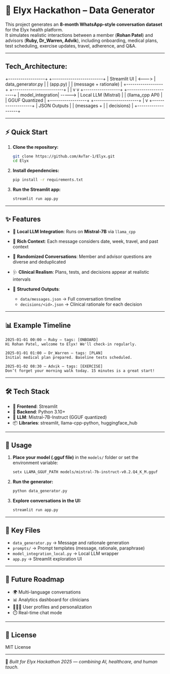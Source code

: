 # 🚀 Elyx Hackathon – Data Generator  

This project generates an **8-month WhatsApp-style conversation dataset** for the Elyx health platform.  
It simulates realistic interactions between a member (**Rohan Patel**) and advisors (**Ruby, Dr_Warren, Advik**), including onboarding, medical plans, test scheduling, exercise updates, travel, adherence, and Q&A.  

---
## Tech_Architecture:

+------------------+       +-------------------------+
\|   Streamlit UI   | <---> |   data\_generator.py     |
\|    (app.py)      |       | (message + rationale)   |
+------------------+       +-------------------------+
\|                           |
v                           v
+------------------+         +----------------------+
\| model\_integration| -----> | Local LLM (Mistral)   |
\|  (llama\_cpp API) |        |   GGUF Quantized      |
+------------------+         +----------------------+
|
v
+-------------------+
\|   JSON Outputs    |
\|  (messages +      |
\|   decisions)      |
+-------------------+

---

## ⚡ Quick Start  

1. **Clone the repository:**  
   ```bash
   git clone https://github.com/AvTar-1/Elyx.git
   cd Elyx
   ```

2. **Install dependencies:**

   ```bash
   pip install -r requirements.txt
   ```

3. **Run the Streamlit app:**

   ```bash
   streamlit run app.py
   ```

---

## ✨ Features

* 🤖 **Local LLM Integration**: Runs on **Mistral-7B** via `llama_cpp`
* 🧩 **Rich Context**: Each message considers date, week, travel, and past context
* 🎲 **Randomized Conversations**: Member and advisor questions are diverse and deduplicated
* 🩺 **Clinical Realism**: Plans, tests, and decisions appear at realistic intervals
* 📂 **Structured Outputs**:

  * `data/messages.json` → Full conversation timeline
  * `decisions/<id>.json` → Clinical rationale for each decision

---

## 📊 Example Timeline

```
2025-01-01 00:00 — Ruby — tags: [ONBOARD]
Hi Rohan Patel, welcome to Elyx! We'll check-in regularly.

2025-01-01 01:00 — Dr_Warren — tags: [PLAN]
Initial medical plan prepared. Baseline tests scheduled.

2025-01-02 08:30 — Advik — tags: [EXERCISE]
Don’t forget your morning walk today. 15 minutes is a great start!
```

---

## 🛠️ Tech Stack

* 🎨 **Frontend**: Streamlit
* 🐍 **Backend**: Python 3.10+
* 🧠 **LLM**: Mistral-7B-Instruct (GGUF quantized)
* 📦 **Libraries**: streamlit, llama-cpp-python, huggingface\_hub

---

## 🚀 Usage

1. **Place your model (.gguf file)** in the `models/` folder or set the environment variable:

   ```bash
   setx LLAMA_GGUF_PATH models/mistral-7b-instruct-v0.2.Q4_K_M.gguf
   ```

2. **Run the generator:**

   ```bash
   python data_generator.py
   ```

3. **Explore conversations in the UI:**

   ```bash
   streamlit run app.py
   ```

---

## 📂 Key Files

* `data_generator.py` → Message and rationale generation
* `prompts/` → Prompt templates (message, rationale, paraphrase)
* `model_integration_local.py` → Local LLM wrapper
* `app.py` → Streamlit exploration UI

---

## 🎯 Future Roadmap

* 🌍 Multi-language conversations
* 📊 Analytics dashboard for clinicians
* 🧑‍🤝‍🧑 User profiles and personalization
* ⏱️ Real-time chat mode

---

## 📜 License

MIT License

---

🙌 *Built for Elyx Hackathon 2025 — combining AI, healthcare, and human touch.*

```



